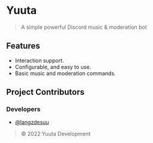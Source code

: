 # Yuuta

> A simple powerful Discord music & moderation bot

## Features
- Interaction support.
- Configurable, and easy to use.
- Basic music and moderation commands.

## Project Contributors

### Developers
- [@langzdesuu](https://github.com/langzdesuu)

> © 2022 Yuuta Development
